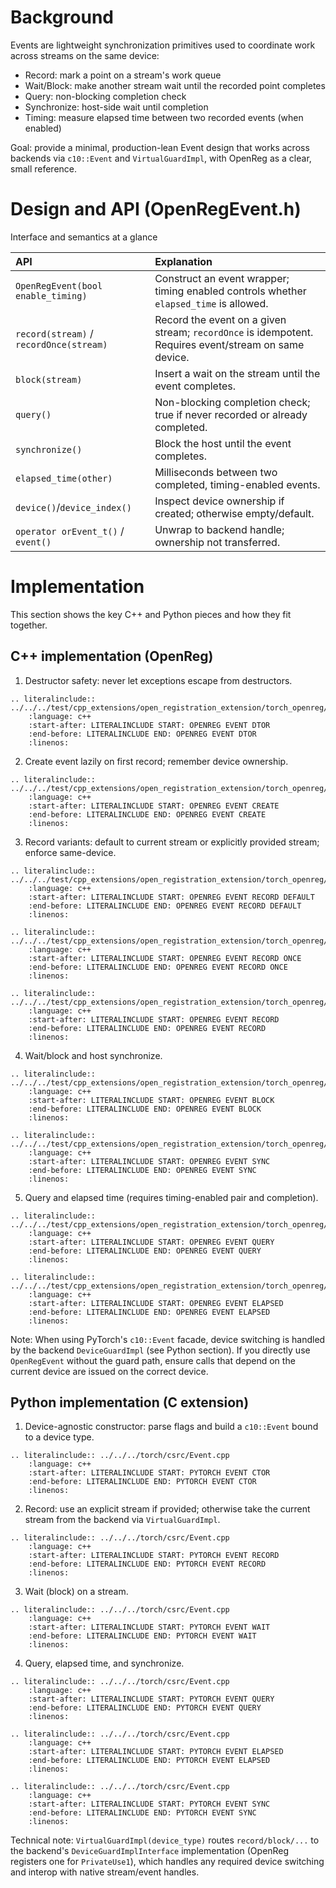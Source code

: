 # Background

Events are lightweight synchronization primitives used to coordinate work across streams on the same device:
- Record: mark a point on a stream's work queue
- Wait/Block: make another stream wait until the recorded point completes
- Query: non-blocking completion check
- Synchronize: host-side wait until completion
- Timing: measure elapsed time between two recorded events (when enabled)

Goal: provide a minimal, production-lean Event design that works across backends via `c10::Event` and `VirtualGuardImpl`, with OpenReg as a clear, small reference.

# Design and API (OpenRegEvent.h)

Interface and semantics at a glance

| API | Explanation |
| :--- | :--- |
| `OpenRegEvent(bool enable_timing)` | Construct an event wrapper; timing enabled controls whether `elapsed_time` is allowed. |
| `record(stream)` / `recordOnce(stream)` | Record the event on a given stream; `recordOnce` is idempotent. Requires event/stream on same device. |
| `block(stream)` | Insert a wait on the stream until the event completes. |
| `query()` | Non-blocking completion check; true if never recorded or already completed. |
| `synchronize()` | Block the host until the event completes. |
| `elapsed_time(other)` | Milliseconds between two completed, timing-enabled events. |
| `device()`/`device_index()` | Inspect device ownership if created; otherwise empty/default. |
| `operator orEvent_t()` / `event()` | Unwrap to backend handle; ownership not transferred. |

# Implementation

This section shows the key C++ and Python pieces and how they fit together.

## C++ implementation (OpenReg)

1) Destructor safety: never let exceptions escape from destructors.

```{eval-rst}
.. literalinclude:: ../../../test/cpp_extensions/open_registration_extension/torch_openreg/csrc/runtime/OpenRegEvent.h
    :language: c++
    :start-after: LITERALINCLUDE START: OPENREG EVENT DTOR
    :end-before: LITERALINCLUDE END: OPENREG EVENT DTOR
    :linenos:
```

2) Create event lazily on first record; remember device ownership.

```{eval-rst}
.. literalinclude:: ../../../test/cpp_extensions/open_registration_extension/torch_openreg/csrc/runtime/OpenRegEvent.h
    :language: c++
    :start-after: LITERALINCLUDE START: OPENREG EVENT CREATE
    :end-before: LITERALINCLUDE END: OPENREG EVENT CREATE
    :linenos:
```

3) Record variants: default to current stream or explicitly provided stream; enforce same-device.

```{eval-rst}
.. literalinclude:: ../../../test/cpp_extensions/open_registration_extension/torch_openreg/csrc/runtime/OpenRegEvent.h
    :language: c++
    :start-after: LITERALINCLUDE START: OPENREG EVENT RECORD DEFAULT
    :end-before: LITERALINCLUDE END: OPENREG EVENT RECORD DEFAULT
    :linenos:

.. literalinclude:: ../../../test/cpp_extensions/open_registration_extension/torch_openreg/csrc/runtime/OpenRegEvent.h
    :language: c++
    :start-after: LITERALINCLUDE START: OPENREG EVENT RECORD ONCE
    :end-before: LITERALINCLUDE END: OPENREG EVENT RECORD ONCE
    :linenos:

.. literalinclude:: ../../../test/cpp_extensions/open_registration_extension/torch_openreg/csrc/runtime/OpenRegEvent.h
    :language: c++
    :start-after: LITERALINCLUDE START: OPENREG EVENT RECORD
    :end-before: LITERALINCLUDE END: OPENREG EVENT RECORD
    :linenos:
```

4) Wait/block and host synchronize.

```{eval-rst}
.. literalinclude:: ../../../test/cpp_extensions/open_registration_extension/torch_openreg/csrc/runtime/OpenRegEvent.h
    :language: c++
    :start-after: LITERALINCLUDE START: OPENREG EVENT BLOCK
    :end-before: LITERALINCLUDE END: OPENREG EVENT BLOCK
    :linenos:

.. literalinclude:: ../../../test/cpp_extensions/open_registration_extension/torch_openreg/csrc/runtime/OpenRegEvent.h
    :language: c++
    :start-after: LITERALINCLUDE START: OPENREG EVENT SYNC
    :end-before: LITERALINCLUDE END: OPENREG EVENT SYNC
    :linenos:
```

5) Query and elapsed time (requires timing-enabled pair and completion).

```{eval-rst}
.. literalinclude:: ../../../test/cpp_extensions/open_registration_extension/torch_openreg/csrc/runtime/OpenRegEvent.h
    :language: c++
    :start-after: LITERALINCLUDE START: OPENREG EVENT QUERY
    :end-before: LITERALINCLUDE END: OPENREG EVENT QUERY
    :linenos:

.. literalinclude:: ../../../test/cpp_extensions/open_registration_extension/torch_openreg/csrc/runtime/OpenRegEvent.h
    :language: c++
    :start-after: LITERALINCLUDE START: OPENREG EVENT ELAPSED
    :end-before: LITERALINCLUDE END: OPENREG EVENT ELAPSED
    :linenos:
```

Note: When using PyTorch's `c10::Event` facade, device switching is handled by the backend `DeviceGuardImpl` (see Python section). If you directly use `OpenRegEvent` without the guard path, ensure calls that depend on the current device are issued on the correct device.

## Python implementation (C extension)

1) Device-agnostic constructor: parse flags and build a `c10::Event` bound to a device type.

```{eval-rst}
.. literalinclude:: ../../../torch/csrc/Event.cpp
    :language: c++
    :start-after: LITERALINCLUDE START: PYTORCH EVENT CTOR
    :end-before: LITERALINCLUDE END: PYTORCH EVENT CTOR
    :linenos:
```

2) Record: use an explicit stream if provided; otherwise take the current stream from the backend via `VirtualGuardImpl`.

```{eval-rst}
.. literalinclude:: ../../../torch/csrc/Event.cpp
    :language: c++
    :start-after: LITERALINCLUDE START: PYTORCH EVENT RECORD
    :end-before: LITERALINCLUDE END: PYTORCH EVENT RECORD
    :linenos:
```

3) Wait (block) on a stream.

```{eval-rst}
.. literalinclude:: ../../../torch/csrc/Event.cpp
    :language: c++
    :start-after: LITERALINCLUDE START: PYTORCH EVENT WAIT
    :end-before: LITERALINCLUDE END: PYTORCH EVENT WAIT
    :linenos:
```

4) Query, elapsed time, and synchronize.

```{eval-rst}
.. literalinclude:: ../../../torch/csrc/Event.cpp
    :language: c++
    :start-after: LITERALINCLUDE START: PYTORCH EVENT QUERY
    :end-before: LITERALINCLUDE END: PYTORCH EVENT QUERY
    :linenos:

.. literalinclude:: ../../../torch/csrc/Event.cpp
    :language: c++
    :start-after: LITERALINCLUDE START: PYTORCH EVENT ELAPSED
    :end-before: LITERALINCLUDE END: PYTORCH EVENT ELAPSED
    :linenos:

.. literalinclude:: ../../../torch/csrc/Event.cpp
    :language: c++
    :start-after: LITERALINCLUDE START: PYTORCH EVENT SYNC
    :end-before: LITERALINCLUDE END: PYTORCH EVENT SYNC
    :linenos:
```

Technical note: `VirtualGuardImpl(device_type)` routes `record/block/...` to the backend's `DeviceGuardImplInterface` implementation (OpenReg registers one for `PrivateUse1`), which handles any required device switching and interop with native stream/event handles.
